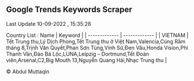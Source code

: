 

## Google Trends Keywords Scraper 
 
Last Update 10-09-2022 , 15:35:28

Country List :
 Name  | Keyword |
| ------------- | ------------- |
| VIETNAM | Tết Trung thu,Lý Dịch Phong,Tết Trung thu ở Việt Nam,Valencia,Cúng Rằm tháng 8,Trịnh Văn Quyết,Phan Sơn Tùng,Vinh Sử,Đen Vâu,Honda Vision,Phi Thanh Vân,Đào Bá Lộc,LUNA,Leipzig – Dortmund,Tết Đoàn viên,Arsenal,C2,Big Mouth 13,Nguyễn Quang Hải,Nhạc Trung thu |



© Abdul Muttaqin 
